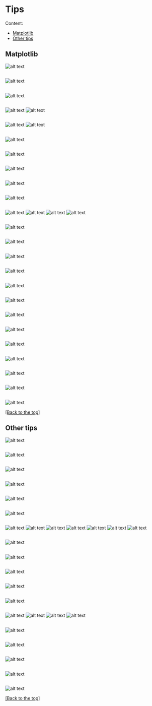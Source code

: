 # Tips
Content:
* [Matplotlib](#matplotlib)
* [Other tips](#other-tips)

## Matplotlib

![alt text](img/matplotlib/23.png)

##

![alt text](img/matplotlib/22.png)

## 

![alt text](img/matplotlib/21.png)

## 

![alt text](<img/matplotlib/21 matplotlib title alignment a.png>)
![alt text](<img/matplotlib/21 matplotlib title alignment b.png>)

## 

![alt text](img/matplotlib/20.png)
![alt text](img/matplotlib/20b.png)

## 

![alt text](img/matplotlib/19.png)

## 

![alt text](img/matplotlib/18.png)

## 

![alt text](img/matplotlib/17.png)

## 

![alt text](img/matplotlib/16.png)

## 

![alt text](img/matplotlib/15.png)

## 

![alt text](img/matplotlib/14.1.png)
![alt text](img/matplotlib/14.2.png)
![alt text](img/matplotlib/14.3.png)
![alt text](img/matplotlib/14.4.png)

## 

![alt text](img/matplotlib/13.png)

## 

![alt text](img/matplotlib/12.png)

## 

![alt text](img/matplotlib/11.png)

## 

![alt text](img/matplotlib/10.png)

## 

![alt text](img/matplotlib/9.png)

## 

![alt text](img/matplotlib/8.1.png)

## 

![alt text](img/matplotlib/7.png)

## 

![alt text](img/matplotlib/6.png)

## 

![alt text](img/matplotlib/5.png)

## 

![alt text](img/matplotlib/4.png)

## 

![alt text](img/matplotlib/3.png)

## 

![alt text](img/matplotlib/2.png)

## 

![alt text](img/matplotlib/1.png)

[[Back to the top]](#tips)

## Other tips

![alt text](<img/other/17 worth knowing.png>)

##

![alt text](<img/other/16 worth knowing.png>)

##

![alt text](<img/other/15 worth knowing.png>)

##

![alt text](<img/other/14 worth knowing.png>)

##

![alt text](<img/other/13 worth knowing.png>)

## 

![alt text](<img/other/12 worth knowing.png>)

## 

![alt text](<img/other/12 WK 0.png>)
![alt text](<img/other/12 WK 1.png>)
![alt text](<img/other/12 WK 3.png>)
![alt text](<img/other/12 WK 4.png>)
![alt text](<img/other/12 WK 5.png>)
![alt text](<img/other/12 WK 6.png>)
![alt text](<img/other/12 WK 7.png>)

## 

![alt text](img/other/11_WK_white_spaces.png)

## 

![alt text](img/other/10_WK_split_screen.png)

## 

![alt text](img/other/9_WK_create_venv.png)

## 

![alt text](img/other/8_WK_activate_venv.png)

## 

![alt text](img/other/7_WK_markdown_new_line.png)

## 

![alt text](img/other/6_WK_a.png)
![alt text](img/other/6_WK_b.png)
![alt text](img/other/6_WK_c.png)
![alt text](img/other/6_WK_d.png)

## 

![alt text](img/other/5_WK_pandas_display_precision.png)

## 

![alt text](img/other/4_WK_format_json_in_vsc.png)

## 

![alt text](img/other/3_WK_module_package_library.png)

## 

![alt text](img/other/2_WK_slicing_timeindex.png)

## 

![alt text](img/other/1_WK_dict_to_df.png)

[[Back to the top]](#tips)